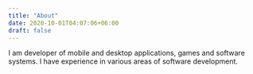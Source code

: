 ```yaml
---
title: "About"
date: 2020-10-01T04:07:06+06:00
draft: false
---
```


I am developer of mobile and desktop applications, games and software systems. I have experience in various areas of software development.
